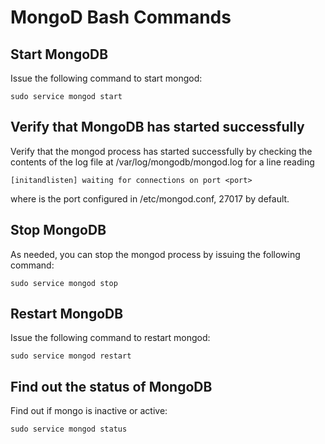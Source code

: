 # MongoD Bash Commands

## Start MongoDB

Issue the following command to start mongod:

    sudo service mongod start	

## Verify that MongoDB has started successfully

Verify that the mongod process has started successfully by checking the contents of the log file at /var/log/mongodb/mongod.log for a line reading

    [initandlisten] waiting for connections on port <port>

where <port> is the port configured in /etc/mongod.conf, 27017 by default.

## Stop MongoDB

As needed, you can stop the mongod process by issuing the following command:

    sudo service mongod stop

## Restart MongoDB

Issue the following command to restart mongod:

    sudo service mongod restart
  
## Find out the status of MongoDB

Find out if mongo is inactive or active:

    sudo service mongod status

